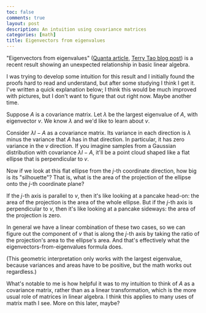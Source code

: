 ```yaml
---
toc: false
comments: true
layout: post
description: An intuition using covariance matrices
categories: [math]
title: Eigenvectors from eigenvalues
---
```


"Eigenvectors from eigenvalues" ([Quanta article][quanta], [Terry Tao blog
post][tao]) is a recent result showing an unexpected relationship in basic
linear algebra.

[quanta]: https://www.quantamagazine.org/neutrinos-lead-to-unexpected-discovery-in-basic-math-20191113/
[tao]: https://terrytao.wordpress.com/2019/08/13/eigenvectors-from-eigenvalues/

I was trying to develop some intuition for this result and I initially found the
proofs hard to read and understand, but after some studying I think I get it.
I've written a quick explanation below; I think this would be much improved with
pictures, but I don't want to figure that out right now. Maybe another time.

Suppose $A$ is a covariance matrix. Let $\lambda$ be the largest eigenvalue of
$A$, with eigenvector $v$. We know $\lambda$ and we'd like to learn about $v$.

Consider $\lambda I - A$ as a covariance matrix. Its variance in each direction
is $\lambda$ minus the variance that $A$ has in that direction. In particular,
it has zero variance in the $v$ direction. If you imagine samples from a
Gaussian distribution with covariance $\lambda I - A$, it'll be a point cloud
shaped like a flat ellipse that is perpendicular to $v$.

Now if we look at this flat ellipse from the $j$-th coordinate direction, how
big is its "silhouette"? That is, what is the area of the projection of the
ellipse onto the $j$-th coordinate plane?

If the $j$-th axis is parallel to $v$, then it's like looking at a pancake
head-on: the area of the projection is the area of the whole ellipse. But if the
$j$-th axis is perpendicular to $v$, then it's like looking at a pancake
sideways: the area of the projection is zero.

In general we have a linear combination of these two cases, so we can figure out
the component of $v$ that is along the $j$-th axis by taking the ratio of the
projection's area to the ellipse's area. And that's effectively what the
eigenvectors-from-eigenvalues formula does.

(This geometric interpretation only works with the largest eigenvalue, because
variances and areas have to be positive, but the math works out regardless.)

What's notable to me is how helpful it was to my intuition to think of $A$ as a
covariance matrix, rather than as a linear transformation, which is the more
usual role of matrices in linear algebra. I think this applies to many uses of
matrix math I see. More on this later, maybe?
